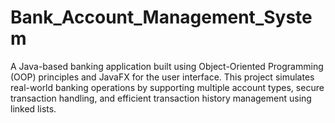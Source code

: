 # Bank_Account_Management_System
A Java-based banking application built using Object-Oriented Programming (OOP) principles and JavaFX for the user interface. This project simulates real-world banking operations by supporting multiple account types, secure transaction handling, and efficient transaction history management using linked lists.
